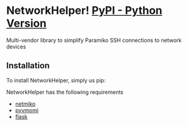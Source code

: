 NetworkHelper! [PyPI - Python Version](https://img.shields.io/pypi/pyversions/netmiko.svg)
=======

Multi-vendor library to simplify Paramiko SSH connections to network devices

## Installation

To install NetworkHelper, simply us pip:

NetworkHelper has the following requirements
- [netmiko](https://github.com/ktbyers/netmiko)
- [pyvmomi](https://github.com/vmware/pyvmomi)
- [flask](https://github.com/pallets/flask)
